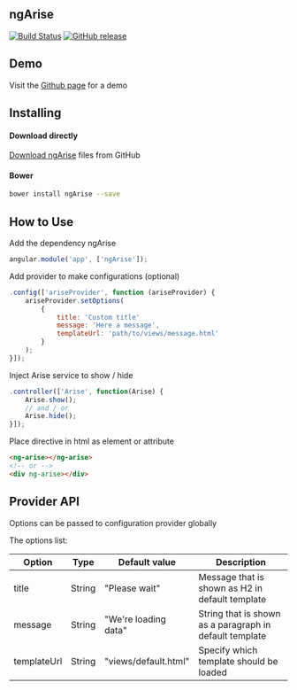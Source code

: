 ## ngArise
[![Build Status](https://travis-ci.org/rickerd/ngArise.svg?branch=master)](https://travis-ci.org/rickerd/ngArise)
[![GitHub release](https://img.shields.io/github/release/rickerd/ngarise.svg)](https://github.com/rickerd/ngArise)

## Demo
Visit the [Github page](https://rickerd.github.io/ngArise) for a demo

## Installing

#### Download directly
[Download ngArise](https://github.com/rickerd/ngarise/archive/master.zip) files from GitHub

#### Bower
```bash
bower install ngArise --save
```

## How to Use

Add the dependency ngArise
```javascript
angular.module('app', ['ngArise']);
```

Add provider to make configurations (optional)
```javascript
.config(['ariseProvider', function (ariseProvider) {
    ariseProvider.setOptions(
        {
            title: 'Custom title'
            message: 'Here a message',
            templateUrl: 'path/to/views/message.html'
        }
    );
}]);
```

Inject Arise service to show / hide
```javascript
.controller(['Arise', function(Arise) {
    Arise.show();
    // and / or
    Arise.hide();
}]);
```

Place directive in html as element or attribute
``` html
<ng-arise></ng-arise>
<!-- or -->
<div ng-arise></div>
```

## Provider API

Options can be passed to configuration provider globally

The options list:

|       Option      |                 Type                |         Default value          |                   Description                           |
| ----------------- | ----------------------------------- | ------------------------------ | ------------------------------------------------------- |
| title             | String                              | "Please wait"                  | Message that is shown as H2 in default template         |
| message           | String                              | "We're loading data"           | String that is shown as a paragraph in default template |
| templateUrl       | String                              | "views/default.html"           | Specify which template should be loaded                 |
